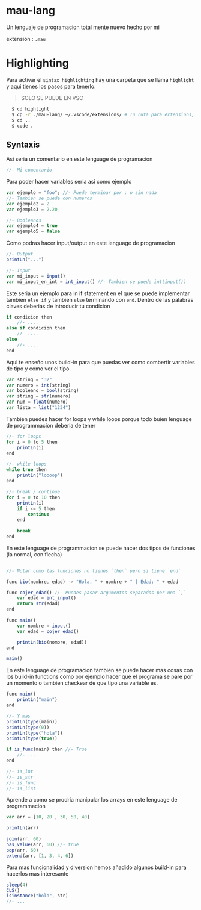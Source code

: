 # mau-lang
 Un lenguaje de programacion total mente nuevo hecho por mi

extension : `.mau`

# Highlighting

Para activar el `sintax highlighting` hay una carpeta que se llama `highlight` y aqui tienes los pasos para tenerlo.

> SOLO SE PUEDE EN VSC

```sh
  $ cd highlight
  $ cp -r ./mau-lang/ ~/.vscode/extensions/ # Tu ruta para extensions, suele ser asi
  $ cd ..
  $ code .
```

## Syntaxis

Asi seria un comentario en este lenguage de programacion

```js
//- Mi comentario
```

Para poder hacer variables seria asi como ejemplo

```js
var ejemplo = "foo"; //- Puede terminar por ; o sin nada
//- Tambien se puede con numeros
var ejemplo2 = 2
var ejemplo3 = 2.20

//- Booleanos
var ejemplo4 = true
var ejemplo5 = false
```

Como podras hacer input/output en este lenguage de programacion

```js
//- Output
printLn("...")

//- Input
var mi_input = input()
var mi_input_en_int = int_input() //- Tambien se puede int(input())
```

Este seria un ejemplo para in if statement en el que se puede implementar tambien `else if` y tambien `else` terminando con `end`. Dentro de las palabras claves deberias de introducir tu condicion

```js
if condicion then
    //- ....
else if condicion then
    //- ....
else
    //- ....
end
```

Aqui te enseño unos build-in para que puedas ver como combertir variables de tipo y como ver el tipo.

```js
var string = "32"
var numero = int(string)
var booleano = bool(string)
var string = str(numero)
var num = float(numero)
var lista = list("1234")
```

Tambien puedes hacer for loops y while loops porque todo buien lenguage de programmacion deberia de tener

```js
//- for loops
for i = 0 to 5 then
    printLn(i)
end

//- while loops
while true then
    printLn("loooop")
end

//- break / continue
for i = 0 to 10 then
    printLn(i)
    if i <= 5 then
        continue
    end
    
    break
end
```

En este lenguage de programmacion se puede hacer dos tipos de funciones (la normal, con flecha)

```js

//- Notar como las funciones no tienes `then` pero si tiene `end`

func bio(nombre, edad) -> "Hola, " + nombre + " | Edad: " + edad

func cojer_edad() //- Puedes pasar argumentos separados por una `,`
    var edad = int_input()
    return str(edad)
end

func main()
    var nombre = input()
    var edad = cojer_edad()

    printLn(bio(nombre, edad))
end

main()
```

En este lenguage de programacion tambien se puede hacer mas cosas con los build-in functions como por ejemplo hacer que el programa se pare por un momento o tambien checkear de que tipo una variable es.

```js
func main()
    printLn("main")
end

//- Y mas
printLn(type(main))
printLn(type(0))
printLn(type("hola"))
printLn(type(true))

if is_func(main) then //- True
    //- ...
end

//- is_int
//- is_str
//- is_func
//- is_list
```

Aprende a como se prodria manipular los arrays en este lenguage de programmacion

```js
var arr = [10, 20 , 30, 50, 40]

printLn(arr)

join(arr, 60)
has_value(arr, 60) //- true
pop(arr, 60)
extend(arr, [1, 3, 4, 6])
```

Para mas funcionalidad y diversion hemos añadido algunos build-in para hacerlos mas interesante

```js
sleep(4)
CLS()
isinstance("hola", str)
//- ...
```